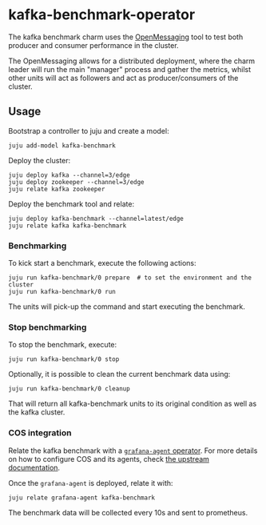 # kafka-benchmark-operator

The kafka benchmark charm uses the [OpenMessaging](https://github.com/openmessaging/benchmark) tool to test both producer and consumer performance in the cluster.

The OpenMessaging allows for a distributed deployment, where the charm leader will run the main "manager" process and gather the metrics, whilst other units will act as followers and act as producer/consumers of the cluster.

## Usage

Bootstrap a controller to juju and create a model:

```
juju add-model kafka-benchmark
```

Deploy the cluster:

```
juju deploy kafka --channel=3/edge
juju deploy zookeeper --channel=3/edge
juju relate kafka zookeeper
```

Deploy the benchmark tool and relate:
```
juju deploy kafka-benchmark --channel=latest/edge
juju relate kafka kafka-benchmark
```

### Benchmarking

To kick start a benchmark, execute the following actions:

```
juju run kafka-benchmark/0 prepare  # to set the environment and the cluster
juju run kafka-benchmark/0 run
```

The units will pick-up the command and start executing the benchmark.

### Stop benchmarking

To stop the benchmark, execute:
```
juju run kafka-benchmark/0 stop
```

Optionally, it is possible to clean the current benchmark data using:
```
juju run kafka-benchmark/0 cleanup
```

That will return all kafka-benchmark units to its original condition as well as the kafka cluster.

### COS integration

Relate the kafka benchmark with a [`grafana-agent` operator](https://charmhub.io/grafana-agent). For more details on how to configure COS and its agents, check [the upstream documentation](https://charmhub.io/grafana-agent/docs/using).

Once the `grafana-agent` is deployed, relate it with:

```
juju relate grafana-agent kafka-benchmark
```

The benchmark data will be collected every 10s and sent to prometheus.

